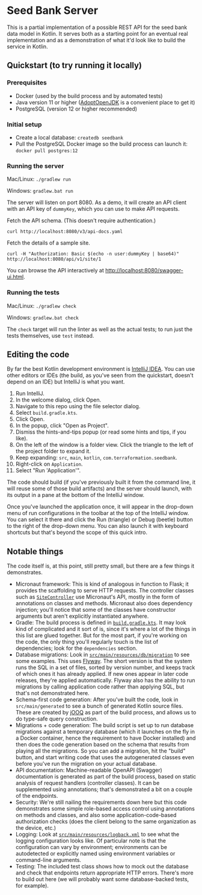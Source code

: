 # Seed Bank Server

This is a partial implementation of a possible REST API for the seed bank data model in Kotlin. It serves both as a starting point for an eventual real implementation and as a demonstration of what it'd look like to build the service in Kotlin.

## Quickstart (to try running it locally)

### Prerequisites

* Docker (used by the build process and by automated tests)
* Java version 11 or higher ([AdoptOpenJDK](https://adoptopenjdk.net/) is a convenient place to get it)
* PostgreSQL (version 12 or higher recommended)

### Initial setup

* Create a local database: `createdb seedbank`
* Pull the PostgreSQL Docker image so the build process can launch it: `docker pull postgres:12`

### Running the server

Mac/Linux: `./gradlew run`

Windows: `gradlew.bat run`

The server will listen on port 8080. As a demo, it will create an API client with an API key of `dummyKey`, which you can use to make API requests.

Fetch the API schema. (This doesn't require authentication.)

    curl http://localhost:8080/v3/api-docs.yaml

Fetch the details of a sample site.

    curl -H "Authorization: Basic $(echo -n user:dummyKey | base64)" http://localhost:8080/api/v1/site/1

You can browse the API interactively at [http://localhost:8080/swagger-ui.html](http://localhost:8080/swagger-ui.html).

### Running the tests

Mac/Linux: `./gradlew check`

Windows: `gradlew.bat check`

The `check` target will run the linter as well as the actual tests; to run just the tests themselves, use `test` instead.

## Editing the code

By far the best Kotlin development environment is [IntelliJ IDEA](https://www.jetbrains.com/idea/). You can use other editors or IDEs (the build, as you've seen from the quickstart, doesn't depend on an IDE) but IntelliJ is what you want.

1. Run IntelliJ.
2. In the welcome dialog, click Open.
3. Navigate to this repo using the file selector dialog.
4. Select `build.gradle.kts`.
5. Click Open.
6. In the popup, click "Open as Project".
7. Dismiss the hints-and-tips popup (or read some hints and tips, if you like).
8. On the left of the window is a folder view. Click the triangle to the left of the project folder to expand it.
9. Keep expanding: `src`, `main`, `kotlin`, `com.terraformation.seedbank`.
10. Right-click on `Application`.
11. Select "Run 'Application'".

The code should build (if you've previously built it from the command line, it will reuse some of those build artifacts) and the server should launch, with its output in a pane at the bottom of the IntelliJ window.

Once you've launched the application once, it will appear in the drop-down menu of run configurations in the toolbar at the top of the IntelliJ window. You can select it there and click the Run (triangle) or Debug (beetle) button to the right of the drop-down menu. You can also launch it with keyboard shortcuts but that's beyond the scope of this quick intro.

## Notable things

The code itself is, at this point, still pretty small, but there are a few things it demonstrates.

* Micronaut framework: This is kind of analogous in function to Flask; it provides the scaffolding to serve HTTP requests. The controller classes such as [`SiteController`](src/main/kotlin/com/terraformation/seedbank/api/SiteController.kt) use Micronaut's API, mostly in the form of annotations on classes and methods. Micronaut also does dependency injection; you'll notice that some of the classes have constructor arguments but aren't explicitly instantiated anywhere.
* Gradle: The build process is defined in [`build.gradle.kts`](build.gradle.kts). It may look kind of complicated and it sort of is, since it's where a lot of the things in this list are glued together. But for the most part, if you're working on the code, the only thing you'll regularly touch is the list of dependencies; look for the `dependencies` section.
* Database migrations: Look in [`src/main/resources/db/migration`](src/main/resources/db/migration) to see some examples. This uses [Flyway](https://flywaydb.org/). The short version is that the system runs the SQL in a set of files, sorted by version number, and keeps track of which ones it has already applied. If new ones appear in later code releases, they're applied automatically. Flyway also has the ability to run migrations by calling application code rather than applying SQL, but that's not demonstrated here.
* Schema-first code generation: After you've built the code, look in `src/main/generated` to see a bunch of generated Kotlin source files. These are created by [jOOQ](https://jooq.org/) as part of the build process, and allows us to do type-safe query construction.
* Migrations + code generation: The build script is set up to run database migrations against a temporary database (which it launches on the fly in a Docker container, hence the requirement to have Docker installed) and then does the code generation based on the schema that results from playing all the migrations. So you can add a migration, hit the "build" button, and start writing code that uses the autogenerated classes even before you've run the migration on your actual database.
* API documentation: Machine-readable OpenAPI (Swagger) documentation is generated as part of the build process, based on static analysis of request handlers (controller classes). It can be supplemented using annotations; that's demonstrated a bit on a couple of the endpoints.
* Security: We're still nailing the requirements down here but this code demonstrates some simple role-based access control using annotations on methods and classes, and also some application-code-based authorization checks (does the client belong to the same organization as the device, etc.)
* Logging: Look at [`src/main/resources/logback.xml`](src/main/resources/logback.xml) to see what the logging configuration looks like. Of particular note is that the configuration can vary by environment; environments can be autodetected or explicitly named using environment variables or command-line arguments.
* Testing: The included test class shows how to mock out the database and check that endpoints return appropriate HTTP errors. There's more to build out here (we will probably want some database-backed tests, for example).
